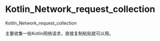 # Kotlin_Network_request_collection
Kotlin_Network_request_collection

主要收集一些Kotlin网络请求，直接复制粘贴就可以用。
